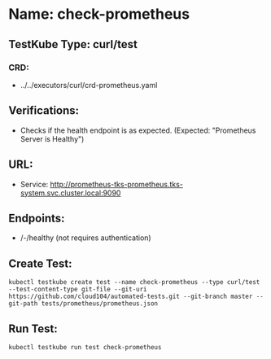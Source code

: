 # Name: check-prometheus

## TestKube Type: curl/test

### CRD: 

- ../../executors/curl/crd-prometheus.yaml

## Verifications:

- Checks if the health endpoint is as expected. (Expected: "Prometheus Server is Healthy")
 
## URL:

- Service: http://prometheus-tks-prometheus.tks-system.svc.cluster.local:9090

## Endpoints:

- /-/healthy (not requires authentication)

## Create Test:

```
kubectl testkube create test --name check-prometheus --type curl/test --test-content-type git-file --git-uri https://github.com/cloud104/automated-tests.git --git-branch master --git-path tests/prometheus/prometheus.json
```
## Run Test:

```
kubectl testkube run test check-prometheus
```